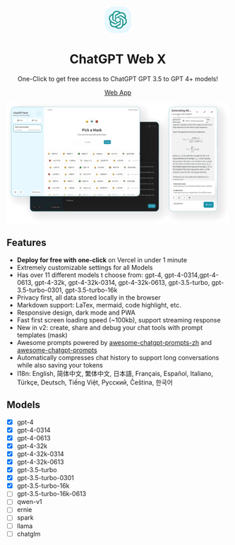 <div align="center">
<img src="./docs/images/icon.svg" alt="icon"/>

<h1 align="center">ChatGPT Web X</h1>


One-Click to get free access to ChatGPT GPT 3.5 to GPT 4+ models!




[Web App](https://chatgpt-web-x.vercel.app/)


[web-url]: https://chatgpt-web-x.vercel.app/

![cover](./docs/images/cover.png)

</div>

## Features

- **Deploy for free with one-click** on Vercel in under 1 minute
- Extremely customizable settings for all Models
- Has over 11 different models t choose from: gpt-4, gpt-4-0314,gpt-4-0613, gpt-4-32k, gpt-4-32k-0314, gpt-4-32k-0613, gpt-3.5-turbo, gpt-3.5-turbo-0301, gpt-3.5-turbo-16k
- Privacy first, all data stored locally in the browser
- Markdown support: LaTex, mermaid, code highlight, etc.
- Responsive design, dark mode and PWA
- Fast first screen loading speed (~100kb), support streaming response
- New in v2: create, share and debug your chat tools with prompt templates (mask)
- Awesome prompts powered by [awesome-chatgpt-prompts-zh](https://github.com/PlexPt/awesome-chatgpt-prompts-zh) and [awesome-chatgpt-prompts](https://github.com/f/awesome-chatgpt-prompts)
- Automatically compresses chat history to support long conversations while also saving your tokens
- I18n: English, 简体中文, 繁体中文, 日本語, Français, Español, Italiano, Türkçe, Deutsch, Tiếng Việt, Русский, Čeština, 한국어

## Models

- [x] gpt-4
- [x] gpt-4-0314
- [x] gpt-4-0613
- [x] gpt-4-32k
- [x] gpt-4-32k-0314
- [x] gpt-4-32k-0613
- [x] gpt-3.5-turbo
- [x] gpt-3.5-turbo-0301
- [x] gpt-3.5-turbo-16k
- [ ] gpt-3.5-turbo-16k-0613
- [ ] qwen-v1
- [ ] ernie
- [ ] spark
- [ ] llama
- [ ] chatglm
